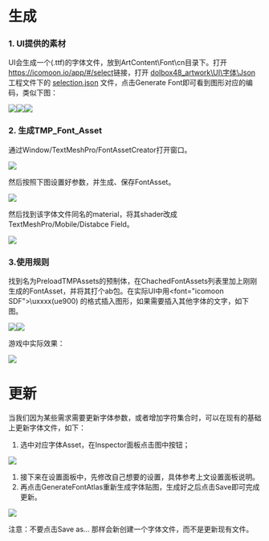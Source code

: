 # 生成
### 1. UI提供的素材
UI会生成一个(.ttf)的字体文件，放到ArtContent\Font\cn目录下。打开 [<u>https://icomoon.io/app/#/select</u>](https://icomoon.io/app/#/select)链接，打开 <u>dolbox48_artwork\UI\字体\Json</u> 工程文件下的 <u>selection.json</u> 文件，点击Generate Font即可看到图形对应的编码，类似下图：

![](https://cdn.nlark.com/yuque/0/2024/png/22817384/1714359355340-f74f3488-e3e5-48c4-88a7-3ac9f59a4467.png)![](https://cdn.nlark.com/yuque/0/2024/png/22817384/1714359355589-34b02991-9ab9-4b17-bdba-58ed3afe89c7.png)![](https://cdn.nlark.com/yuque/0/2024/png/22817384/1714359355920-118e61d5-3e74-40df-875a-3a39bb5ba411.png)

### 2. 生成TMP_Font_Asset
通过Window/TextMeshPro/FontAssetCreator打开窗口。

![](https://cdn.nlark.com/yuque/0/2024/png/22817384/1714359356124-6e0868e5-7fde-46c0-a532-38bfd20db849.png)

然后按照下图设置好参数，并生成、保存FontAsset。

![](https://cdn.nlark.com/yuque/0/2024/png/22817384/1714359356363-3217ffbd-cd6a-4eb2-b2a2-68f704bd316a.png)

然后找到该字体文件同名的material，将其shader改成TextMeshPro/Mobile/Distabce Field。

![](https://cdn.nlark.com/yuque/0/2024/png/22817384/1714359356652-fabf8ae7-3a50-41c8-a37a-10b3c41ff0d5.png)

### 3.使用规则
找到名为PreloadTMPAssets的预制体，在ChachedFontAssets列表里加上刚刚生成的FontAsset，并将其打个ab包。在实际UI中用<font="icomoon SDF">\uxxxx(ue900)</font> 的格式插入图形，如果需要插入其他字体的文字，如下图。

![](https://cdn.nlark.com/yuque/0/2024/png/22817384/1714359356875-e4c1faf7-e30e-49d4-81c2-ecad486bf43a.png)![](https://cdn.nlark.com/yuque/0/2024/png/22817384/1714359357070-d9aeeafa-6408-4c42-a939-efb22f177b3b.png)

游戏中实际效果：

![](https://cdn.nlark.com/yuque/0/2024/png/22817384/1714359357573-48fa4834-9ef9-427c-a18d-05954a84259c.png)

# 更新
当我们因为某些需求需要更新字体参数，或者增加字符集合时，可以在现有的基础上更新字体文件，如下：

1. 选中对应字体Asset，在Inspector面板点击图中按钮；

![](https://cdn.nlark.com/yuque/0/2024/png/22817384/1714359357923-849994aa-cc04-4b4e-81e6-cdde222ac681.png)

1. 接下来在设置面板中，先修改自己想要的设置，具体参考上文设置面板说明。
2. 再点击GenerateFontAtlas重新生成字体贴图，生成好之后点击Save即可完成更新。

![](https://cdn.nlark.com/yuque/0/2024/png/22817384/1714359358171-efdd059a-0b56-4705-af52-c02ef9aa92d7.png)

注意：不要点击Save as... 那样会新创建一个字体文件，而不是更新现有文件。

